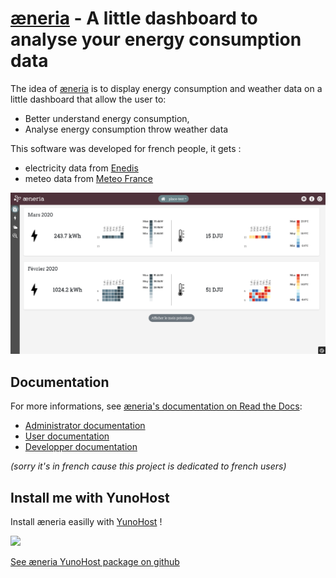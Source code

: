 # [æneria](aeneria.com) - A little dashboard to analyse your energy consumption data

The idea of [æneria](aeneria.com) is to display energy consumption and weather data on a little dashboard that allow the user to:

* Better understand energy consumption,
* Analyse energy consumption throw weather data

This software was developed for french people, it gets :
* electricity data from [Enedis](https://datahub-enedis.fr/data-connect)
* meteo data from [Meteo France](https://donneespubliques.meteofrance.fr/)

![preview](docs/img/dash_accueil.png "Homepage")

## Documentation

For more informations, see [æneria's documentation on Read the Docs](https://docs.aeneria.com/):

* [Administrator documentation](https://docs.aeneria.com/fr/latest/administrateur.html)
* [User documentation](https://docs.aeneria.com/fr/latest/utilisateur.html)
* [Developper documentation](https://docs.aeneria.com/fr/latest/developpeur.html)

*(sorry it's in french cause this project is dedicated to french users)*

## Install me with YunoHost

Install æneria easilly with [YunoHost](https://yunohost.org/) !

[![](https://install-app.yunohost.org/install-with-yunohost.png)](https://install-app.yunohost.org/?app=aeneria)

[See æneria YunoHost package on github](https://github.com/YunoHost-Apps/aeneria_ynh)
